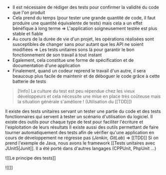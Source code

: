 - Il est nécessaire de rédiger des tests pour confirmer la validité du code que l'on produit
- Cela prend du temps (pour tester une grande quantité de code, il faut produire une quantité équivalente de tests) mais cela a un effet bénéfique à long terme ⇒ L'application soigneusement testée est plus stable et fiable
- Au cours de la durée de vie d'un projet, les opérations réalisées sont susceptibles de changer sans pour autant que les API ne soient modifiées ⇒ Les tests unitaires sons là pour garantir le bon fonctionnement de son travail à tout instant
- Egalement, cela constitue une forme de spécification et de documentation d'une application
- Finalement, quand un codeur reprend le travail d'un autre, il sera beaucoup plus facile de maintenir et de déboguer le code grâce à cette batterie de tests

> [!info]
> La culture du test est peu répendue chez les vieux développeurs et cela nécessite une mise en place très coûteuse mais la situation générale s'améliore ! (Utilisation du [[TDD]])


Il existe des tests unitaires servant un tester une partie du code et des tests fonctionnaires qui servent à tester un scénario d'utilisation du logiciel. Il existe des outils pour chaque type de test pour faciliter l'écriture et l'exploitation de leurs résultats
Il existe aussi des outils permettant de faire tourner automatiquement des tests afin de vérifier qu'une application en cours de développement ne régresse pas (*Jenkin, GitLab*) ⇒ [[TDD]]
Si on prend l'exemple de Java, nous avons le framework [[Tests unitaires avec JUnit5|Junit]]. Il a été porté dans d'autres langages (CPPUnit, PhpUnit ...)

![[Le principe des tests]]

![[]]